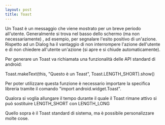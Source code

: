 ```yaml
---
layout: post
title: Toast
---
```


Un Toast è un messaggio che viene mostrato per un breve periodo all'utente. Generalmente si trova nel basso dello schermo (ma non necessariamente) , ad esempio, per segnalare l'esito positivo di un'azione. Rispetto ad un Dialog ha il vantaggio di non interrompere l'azione dell'utente e di non chiedere all'utente un'azione (si apre e si chiude automaticamente).

Per generare un Toast va richiamata una funzionalità delle API standard di android:

Toast.makeText(this, "Questo è un Teast", Toast.LENGTH_SHORT).show()

Per poter utilizzare questa funzione è necessario importare la specifica libreria tramite il comando "import android.widget.Toast".

Qualora si voglia allungare il tempo durante il quale il Toast rimane attivo si può sostituire LENGTH_SHORT con LENGTH_LONG

Quello sopra è il Toast standard di sistema, ma è possibile personalizzare molte cose.



